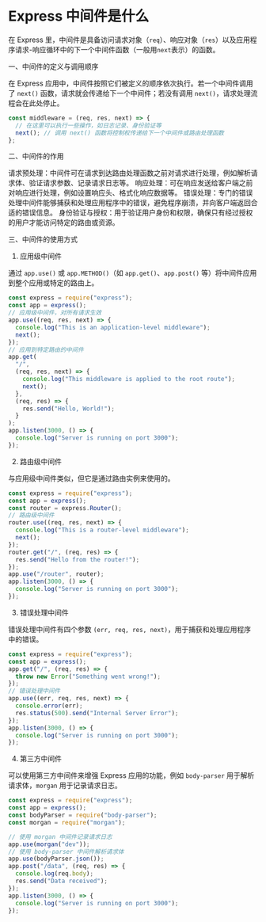 # Express 中间件是什么

在 Express 里，中间件是具备访问请求对象（`req`）、响应对象（`res`）以及应用程序请求-响应循环中的下一个中间件函数（一般用`next`表示）的函数。

一、中间件的定义与调用顺序

在 Express 应用中，中间件按照它们被定义的顺序依次执行。若一个中间件调用了 `next()` 函数，请求就会传递给下一个中间件；若没有调用 `next()`，请求处理流程会在此处停止。

```javascript
const middleware = (req, res, next) => {
  // 在这里可以执行一些操作，如日志记录、身份验证等
  next(); // 调用 next() 函数将控制权传递给下一个中间件或路由处理函数
};
```

二、中间件的作用

请求预处理：中间件可在请求到达路由处理函数之前对请求进行处理，例如解析请求体、验证请求参数、记录请求日志等。
响应处理：可在响应发送给客户端之前对响应进行处理，例如设置响应头、格式化响应数据等。
错误处理：专门的错误处理中间件能够捕获和处理应用程序中的错误，避免程序崩溃，并向客户端返回合适的错误信息。
身份验证与授权：用于验证用户身份和权限，确保只有经过授权的用户才能访问特定的路由或资源。

三、中间件的使用方式

1. 应用级中间件

通过 `app.use()` 或 `app.METHOD()`（如 `app.get()`、`app.post()` 等）将中间件应用到整个应用或特定的路由上。

```javascript
const express = require("express");
const app = express();
// 应用级中间件，对所有请求生效
app.use((req, res, next) => {
  console.log("This is an application-level middleware");
  next();
});
// 应用到特定路由的中间件
app.get(
  "/",
  (req, res, next) => {
    console.log("This middleware is applied to the root route");
    next();
  },
  (req, res) => {
    res.send("Hello, World!");
  }
);
app.listen(3000, () => {
  console.log("Server is running on port 3000");
});
```

2. 路由级中间件

与应用级中间件类似，但它是通过路由实例来使用的。

```javascript
const express = require("express");
const app = express();
const router = express.Router();
// 路由级中间件
router.use((req, res, next) => {
  console.log("This is a router-level middleware");
  next();
});
router.get("/", (req, res) => {
  res.send("Hello from the router!");
});
app.use("/router", router);
app.listen(3000, () => {
  console.log("Server is running on port 3000");
});
```

3. 错误处理中间件

错误处理中间件有四个参数 `(err, req, res, next)`，用于捕获和处理应用程序中的错误。

```javascript
const express = require("express");
const app = express();
app.get("/", (req, res) => {
  throw new Error("Something went wrong!");
});
// 错误处理中间件
app.use((err, req, res, next) => {
  console.error(err);
  res.status(500).send("Internal Server Error");
});
app.listen(3000, () => {
  console.log("Server is running on port 3000");
});
```

4. 第三方中间件

可以使用第三方中间件来增强 Express 应用的功能，例如 `body-parser` 用于解析请求体，`morgan` 用于记录请求日志。

```javascript
const express = require("express");
const app = express();
const bodyParser = require("body-parser");
const morgan = require("morgan");

// 使用 morgan 中间件记录请求日志
app.use(morgan("dev"));
// 使用 body-parser 中间件解析请求体
app.use(bodyParser.json());
app.post("/data", (req, res) => {
  console.log(req.body);
  res.send("Data received");
});
app.listen(3000, () => {
  console.log("Server is running on port 3000");
});
```

